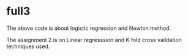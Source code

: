 # full3
The above code is about logistic regression and Newton method. 
                                                  
The assignment 2 is on Linear regresssion and K fold cross vaildation techniques used.
